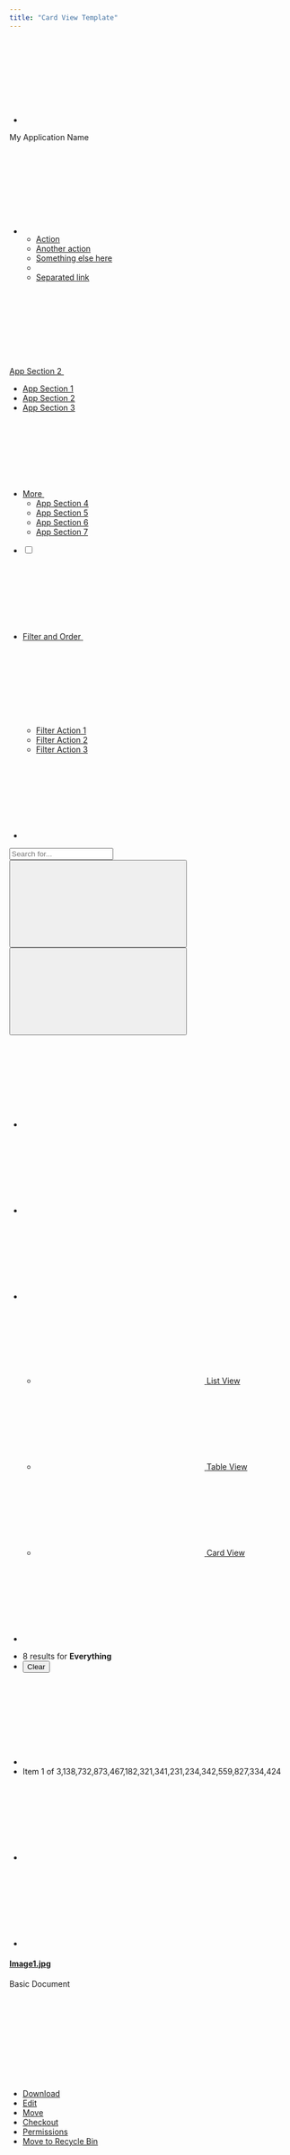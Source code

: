 ```yaml
---
title: "Card View Template"
---
```


<nav class="application-bar application-bar-dark navbar navbar-expand-md">
	<div class="container-fluid container-fluid-max-xl">
		<ul class="navbar-nav">
			<li class="nav-item">
				<a class="nav-link nav-link-monospaced" href="#1">
					<svg class="lexicon-icon lexicon-icon-product-menu-closed" focusable="false" role="presentation">
						<use href="/images/icons/icons.svg#product-menu-closed" />
					</svg>
				</a>
			</li>
		</ul>
		<div class="navbar-title navbar-text-truncate">My Application Name</div>
		<ul class="navbar-nav">
			<li class="dropdown nav-item">
				<a aria-expanded="false" aria-haspopup="true" class="dropdown-toggle nav-link nav-link-monospaced" data-toggle="dropdown" href="#1" role="button">
					<svg class="lexicon-icon lexicon-icon-ellipsis-v" focusable="false" role="presentation">
						<use href="/images/icons/icons.svg#ellipsis-v" />
					</svg>
				</a>
				<ul aria-labelledby="navbarDropdownMenuLink" class="dropdown-menu dropdown-menu-right">
					<li><a class="dropdown-item" href="#1">Action</a></li>
					<li><a class="dropdown-item" href="#1">Another action</a></li>
					<li><a class="dropdown-item" href="#1">Something else here</a></li>
					<li class="dropdown-divider"></li>
					<li><a class="dropdown-item" href="#1">Separated link</a></li>
				</ul>
			</li>
		</ul>
	</div>
</nav>

<nav class="navbar navbar-collapse-absolute navbar-expand-md navbar-underline navigation-bar navigation-bar-secondary">
	<div class="container-fluid container-fluid-max-xl">
		<a aria-controls="navigationBarCollapse01" aria-expanded="false" aria-label="Toggle navigation" class="collapsed navbar-toggler navbar-toggler-link" data-toggle="collapse" href="#navigationBarCollapse01" role="button">
			<span class="navbar-text-truncate">App Section 2</span>
			<svg class="lexicon-icon lexicon-icon-caret-bottom" focusable="false" role="presentation">
				<use href="/images/icons/icons.svg#caret-bottom" />
			</svg>
		</a>
		<div class="collapse navbar-collapse" id="navigationBarCollapse01">
			<div class="container-fluid container-fluid-max-xl">
				<ul class="navbar-nav">
					<li class="nav-item">
						<a class="nav-link" href="#1">
							<span class="navbar-text-truncate">App Section 1</span>
						</a>
					</li>
					<li aria-label="Current Page" class="nav-item">
						<a class="active nav-link" href="#1">
							<span class="navbar-text-truncate">App Section 2</span>
						</a>
					</li>
					<li class="nav-item">
						<a class="nav-link" href="#1">
							<span class="navbar-text-truncate">App Section 3</span>
						</a>
					</li>
					<li class="dropdown nav-item show-dropdown-on-collapse">
						<a aria-expanded="false" aria-haspopup="true" class="dropdown-toggle nav-link" data-toggle="dropdown" href="#1" role="button">
							<span class="navbar-text-truncate">More</span>
							<svg class="lexicon-icon lexicon-icon-caret-bottom" focusable="false" role="presentation">
								<use href="/images/icons/icons.svg#caret-bottom" />
							</svg>
						</a>
						<ul aria-labelledby="" class="dropdown-menu">
							<li><a class="dropdown-item" href="#1">App Section 4</a></li>
							<li><a class="dropdown-item" href="#1">App Section 5</a></li>
							<li><a class="dropdown-item" href="#1">App Section 6</a></li>
							<li><a class="dropdown-item" href="#1">App Section 7</a></li>
						</ul>
					</li>
				</ul>
			</div>
		</div>
	</div>
</nav>

<nav class="management-bar management-bar-light navbar navbar-expand-md">
	<div class="container-fluid container-fluid-max-xl">
		<ul class="navbar-nav">
			<li class="nav-item">
				<div class="custom-control custom-checkbox">
					<label>
						<input class="custom-control-input" type="checkbox"/>
						<span class="custom-control-label"></span>
					</label>
				</div>
			</li>
			<li class="dropdown nav-item">
				<a aria-expanded="false" class="dropdown-toggle nav-link navbar-breakpoint-down-d-none" data-toggle="dropdown" href="#1" role="button">
					<span class="navbar-text-truncate">Filter and Order</span>
					<svg class="lexicon-icon lexicon-icon-caret-bottom" focusable="false" role="presentation">
						<use href="/images/icons/icons.svg#caret-bottom" />
					</svg>
				</a>
				<a aria-expanded="false" class="nav-link nav-link-monospaced dropdown-toggle navbar-breakpoint-d-none" data-toggle="dropdown" href="#1" role="button">
					<svg class="lexicon-icon lexicon-icon-filter" focusable="false" role="presentation">
						<use href="/images/icons/icons.svg#filter" />
					</svg>
				</a>
				<ul class="dropdown-menu" role="menu">
					<li><a class="dropdown-item" href="#1">Filter Action 1</a></li>
					<li><a class="dropdown-item" href="#1">Filter Action 2</a></li>
					<li><a class="dropdown-item" href="#1">Filter Action 3</a></li>
				</ul>
			</li>
			<li class="nav-item">
				<a class="nav-link nav-link-monospaced order-arrow-up-active" href="#1">
					<svg class="lexicon-icon lexicon-icon-order-arrow" focusable="false" role="presentation">
						<use href="/images/icons/icons.svg#order-arrow" />
					</svg>
				</a>
			</li>
		</ul>
		<div class="navbar-form navbar-form-autofit navbar-overlay navbar-overlay-sm-down">
			<div class="container-fluid container-fluid-max-xl">
				<form role="search">
					<div class="input-group">
						<div class="input-group-item">
							<input class="form-control input-group-inset input-group-inset-after" placeholder="Search for..." type="text"/>
							<span class="input-group-inset-item input-group-inset-item-after">
								<button class="btn btn-unstyled" type="submit">
									<svg class="lexicon-icon lexicon-icon-search" focusable="false" role="presentation">
										<use href="/images/icons/icons.svg#search" />
									</svg>
								</button>
								<button class="btn btn-unstyled d-none" type="button">
									<svg class="lexicon-icon lexicon-icon-times" focusable="false" role="presentation">
										<use href="/images/icons/icons.svg#times" />
									</svg>
								</button>
							</span>
						</div>
					</div>
				</form>
			</div>
		</div>
		<ul class="navbar-nav">
			<li class="nav-item navbar-breakpoint-d-none">
				<a class="nav-link nav-link-monospaced clay-site-open-overlay-sm-down" href="#1">
					<svg class="lexicon-icon lexicon-icon-search" focusable="false" role="presentation">
						<use href="/images/icons/icons.svg#search" />
					</svg>
				</a>
			</li>
			<li class="nav-item">
				<a class="nav-link nav-link-monospaced" href="#uniqueSidenavCollapseId1" id="uniqueSidenavToggler1" role="button">
					<svg class="lexicon-icon lexicon-icon-info-circle-open" focusable="false" role="presentation">
						<use href="/images/icons/icons.svg#info-circle-open" />
					</svg>
				</a>
			</li>
			<li class="dropdown nav-item">
				<a aria-expanded="false" class="dropdown-toggle nav-link nav-link-monospaced" data-toggle="dropdown" href="#1" role="button">
					<svg class="lexicon-icon lexicon-icon-cards2" focusable="false" role="presentation">
						<use href="/images/icons/icons.svg#cards2" />
					</svg>
				</a>
				<ul class="dropdown-menu dropdown-menu-right dropdown-menu-indicator-start" role="menu">
					<li>
						<a class="dropdown-item" href="#1">
							<span class="dropdown-item-indicator">
								<svg class="lexicon-icon lexicon-icon-list" focusable="false" role="presentation">
									<use href="/images/icons/icons.svg#list" />
								</svg>
							</span>
							List View
						</a>
					</li>
					<li>
						<a class="dropdown-item" href="#1">
							<span class="dropdown-item-indicator">
								<svg class="lexicon-icon lexicon-icon-table" focusable="false" role="presentation">
									<use href="/images/icons/icons.svg#table" />
								</svg>
							</span>
							Table View
						</a>
					</li>
					<li>
						<a class="active dropdown-item" href="#1">
							<span class="dropdown-item-indicator">
								<svg class="lexicon-icon lexicon-icon-cards2" focusable="false" role="presentation">
									<use href="/images/icons/icons.svg#cards2" />
								</svg>
							</span>
							Card View
						</a>
					</li>
				</ul>
			</li>
			<li class="nav-item">
				<a class="btn btn-primary nav-btn nav-btn-monospaced navbar-breakpoint-down-d-none" href="#1">
					<svg class="lexicon-icon lexicon-icon-plus" focusable="false" role="presentation">
						<use href="/images/icons/icons.svg#plus" />
					</svg>
				</a>
			</li>
		</ul>
	</div>
</nav>

<nav class="tbar subnav-tbar subnav-tbar-primary">
	<div class="container-fluid container-fluid-max-xl">
		<ul class="tbar-nav">
			<li class="tbar-item tbar-item-expand">
				<div class="tbar-section">
					<span class="component-text text-truncate-inline">
						<span class="text-truncate">8 results for <strong>Everything</strong></span>
					</span>
				</div>
			</li>
			<li class="tbar-item">
				<button class="btn btn-unstyled component-link tbar-link" type="button">Clear</button>
			</li>
		</ul>
	</div>
</nav>

<div class="closed sidenav-container" id="uniqueSidenavCollapseId1">
	<div class="sidenav-menu-slider">
		<div class="sidebar sidebar-light sidenav-menu">
			<nav class="component-tbar tbar">
				<div class="container-fluid">
					<ul class="tbar-nav">
						<li class="tbar-item">
							<a class="component-action disabled" href="#disabled" role="button" tabindex="-1">
								<svg class="lexicon-icon lexicon-icon-angle-left" focusable="false" role="presentation">
									<use href="/images/icons/icons.svg#angle-left" />
								</svg>
							</a>
						</li>
						<li class="tbar-item tbar-item-expand">
							<div class="tbar-section">
								<span class="text-truncate-inline">
									<span class="text-truncate">Item 1 of 3,138,732,873,467,182,321,341,231,234,342,559,827,334,424</span>
								</span>
							</div>
						</li>
						<li class="tbar-item">
							<a class="component-action" href="#1" role="button">
								<svg class="lexicon-icon lexicon-icon-angle-right" focusable="false" role="presentation">
									<use href="/images/icons/icons.svg#angle-right" />
								</svg>
							</a>
						</li>
						<li class="tbar-item">
							<a class="component-action sidenav-close" href="#1" role="button">
								<svg class="lexicon-icon lexicon-icon-times" focusable="false" role="presentation">
									<use href="/images/icons/icons.svg#times" />
								</svg>
							</a>
						</li>
					</ul>
				</div>
			</nav>
			<div class="sidebar-header">
				<div class="autofit-row sidebar-section">
					<div class="autofit-col autofit-col-expand">
						<h4 class="component-title">
							<span class="text-truncate-inline">
								<a class="text-truncate" href="#1">Image1.jpg</a>
							</span>
						</h4>
						<p class="component-subtitle">Basic Document</p>
					</div>
					<div class="autofit-col">
						<div class="dropdown dropdown-action">
							<a aria-expanded="false" aria-haspopup="true" class="component-action dropdown-toggle" data-toggle="dropdown" href="#1" role="button">
								<svg class="lexicon-icon lexicon-icon-ellipsis-v" focusable="false" role="presentation">
									<use href="/images/icons/icons.svg#ellipsis-v" />
								</svg>
							</a>
							<ul class="dropdown-menu">
								<li><a class="dropdown-item" href="#1" role="button">Download</a></li>
								<li><a class="dropdown-item" href="#1">Edit</a></li>
								<li><a class="dropdown-item" href="#1">Move</a></li>
								<li><a class="dropdown-item" href="#1" role="button">Checkout</a></li>
								<li><a class="dropdown-item" href="#1">Permissions</a></li>
								<li><a class="dropdown-item" href="#1" role="button">Move to Recycle Bin</a></li>
							</ul>
						</div>
					</div>
				</div>
			</div>
			<div class="sidebar-body">
				<nav class="component-navigation-bar navbar navigation-bar navbar-collapse-absolute navbar-expand-md navbar-underline">
					<a aria-controls="sidebarLightCollapse00" aria-expanded="false" aria-label="Toggle Navigation" class="collapsed navbar-toggler navbar-toggler-link" data-toggle="collapse" href="#sidebarLightCollapse00" role="button">
						<span class="navbar-text-truncate">Details</span>
						<svg class="lexicon-icon lexicon-icon-caret-bottom" focusable="false" role="presentation">
							<use href="/images/icons/icons.svg#caret-bottom" />
						</svg>
					</a>
					<div class="collapse navbar-collapse" id="sidebarLightCollapse00">
						<ul class="nav navbar-nav" role="tablist">
							<li class="nav-item">
								<a aria-controls="sidebarLightDetails" class="active nav-link" data-toggle="tab" href="#sidebarLightDetails" id="sidebarLightDetailsTab" role="tab">
									<span class="navbar-text-truncate">Details</span>
								</a>
							</li>
							<li class="nav-item">
								<a aria-controls="sidebarLightVersions" class="nav-link" data-toggle="tab" href="#sidebarLightVersions" id="sidebarLightVersionsTab" role="tab">
									<span class="navbar-text-truncate">Versions</span>
								</a>
							</li>
						</ul>
					</div>
				</nav>
				<div class="tab-content">
					<div aria-labelledby="sidebarLightDetailsTab" class="active fade show tab-pane" id="sidebarLightDetails" role="tabpanel">
						<div class="aspect-ratio aspect-ratio-16-to-9 sidebar-panel" style="margin-top:1.5rem;">
							<img alt="thumbnail" class="aspect-ratio-item-center-middle aspect-ratio-item-fluid" src="/images/DeathtoStock_Desk4.jpg" />
							<div class="sticker sticker-bottom-left sticker-danger">JPG</div>
						</div>
						<dl class="sidebar-dl sidebar-section">
							<dt class="sidebar-dt">Url</dt>
							<dd class="sidebar-dd">
								<a href="#1">http://localhost:8080/documents/20140/</a>
							</dd>
							<dt class="sidebar-dt">Webdav Url</dt>
							<dd class="sidebar-dd">
								<a href="#1">http://localhost:8080/webdav/guest/</a>
							</dd>
							<dt class="sidebar-dt">Created</dt>
							<dd class="sidebar-dd">
								<a href="#1">Helen Smith</a>
							</dd>
							<dt class="sidebar-dt">Description</dt>
							<dd class="sidebar-dd">A picture of a person using a ruler and exacto knife to cut construction paper.</dd>
							<dt class="sidebar-dt">Size</dt>
							<dd class="sidebar-dd">745KB</dd>
							<dt class="sidebar-dt">Extension</dt>
							<dd class="sidebar-dd">PNG</dd>
							<dt class="sidebar-dt">Version</dt>
							<dd class="sidebar-dd">2.0</dd>
							<dt class="sidebar-dt">Tags</dt>
							<dd class="sidebar-dd">
								<span class="label label-lg label-secondary">
									<span class="label-item label-item-expand">Tag One</span>
								</span>
								<span class="label label-lg label-secondary">
									<span class="label-item label-item-expand">Tag Two</span>
								</span>
								<span class="label label-lg label-secondary">
									<span class="label-item label-item-expand">Tag Three</span>
								</span>
								<span class="label label-lg label-secondary">
									<span class="label-item label-item-expand">Tag Four</span>
								</span>
								<span class="label label-lg label-secondary">
									<span class="label-item label-item-expand">Tag Five</span>
								</span>
								<span class="label label-lg label-secondary">
									<span class="label-item label-item-expand">Tag Six</span>
								</span>
								<span class="label label-lg label-secondary">
									<span class="label-item label-item-expand">Tag Seven</span>
								</span>
								<span class="label label-lg label-secondary">
									<span class="label-item label-item-expand">Tag Eight</span>
								</span>
							</dd>
							<dt class="sidebar-dt">Related Assets</dt>
							<dd class="sidebar-dd">
								<ul class="list-group sidebar-list-group">
									<li class="list-group-item list-group-item-flex">
										<div class="autofit-col">
											<div class="sticker sticker-secondary">
												<span class="inline-item">
													<svg class="lexicon-icon lexicon-icon-folder" focusable="false" role="presentation">
														<use href="/images/icons/icons.svg#folder" />
													</svg>
												</span>
											</div>
										</div>
										<div class="autofit-col autofit-col-expand">
											<section class="autofit-section">
												<div class="list-group-title text-truncate-inline">
													<a class="text-truncate" href="#1">ReallySuperInsanelyJustIncrediblyLongAndTotallyNotPossibleWordButWeAreReallyTryingToCoverAllOurBasesHereJustInCaseSomeoneIsNutsAsPerUsual</a>
												</div>
											</section>
										</div>
									</li>
									<li class="list-group-item list-group-item-flex">
										<div class="autofit-col">
											<div class="sticker sticker-secondary">
												<span class="inline-item">
													<svg class="lexicon-icon lexicon-icon-folder" focusable="false" role="presentation">
														<use href="/images/icons/icons.svg#folder" />
													</svg>
												</span>
											</div>
										</div>
										<div class="autofit-col autofit-col-expand">
											<section class="autofit-section">
												<div class="list-group-title text-truncate-inline">
													<a class="text-truncate" href="#1">Surf Blog Entry Two</a>
												</div>
											</section>
										</div>
									</li>
								</ul>
							</dd>
						</dl>
					</div>
					<div aria-labelledby="sidebarLightVersionsTab" class="fade tab-pane" id="sidebarLightVersions" role="tabpanel">
						<ul class="list-group sidebar-list-group">
							<li class="list-group-item list-group-item-flex">
								<div class="autofit-col autofit-col-expand">
									<div class="list-group-title">Version 1.2</div>
									<div class="list-group-subtitle">By Helen, on 8/31/17 9:15am</div>
									<div class="list-group-subtext">No Change Log</div>
								</div>
								<div class="autofit-col">
									<div class="dropdown dropdown-action">
										<a aria-expanded="false" aria-haspopup="true" class="component-action dropdown-toggle" data-toggle="dropdown" href="#1" id="sidebarLightListDropdownId01" role="button">
											<svg class="lexicon-icon lexicon-icon-ellipsis-v" focusable="false" role="presentation">
												<use href="/images/icons/icons.svg#ellipsis-v" />
											</svg>
										</a>
										<ul aria-labelledBy="sidebarLightListDropdownId01" class="dropdown-menu">
											<li><a class="dropdown-item" href="#1" role="button">Download</a></li>
											<li><a class="dropdown-item" href="#1">Edit</a></li>
											<li><a class="dropdown-item" href="#1">Move</a></li>
											<li><a class="dropdown-item" href="#1" role="button">Checkout</a></li>
											<li><a class="dropdown-item" href="#1">Permissions</a></li>
											<li><a class="dropdown-item" href="#1" role="button">Move to Recycle Bin</a></li>
										</ul>
									</div>
								</div>
							</li>
							<li class="list-group-item list-group-item-flex">
								<div class="autofit-col autofit-col-expand">
									<div class="list-group-title">Version 1.1</div>
									<div class="list-group-subtitle">By Helen, on 8/31/17 8:00am</div>
									<div class="list-group-subtext">No Change Log</div>
								</div>
								<div class="autofit-col">
									<div class="dropdown dropdown-action">
										<a aria-expanded="false" aria-haspopup="true" class="component-action dropdown-toggle" data-toggle="dropdown" href="#1" id="sidebarLightListDropdownId02" role="button">
											<svg class="lexicon-icon lexicon-icon-ellipsis-v" focusable="false" role="presentation">
												<use href="/images/icons/icons.svg#ellipsis-v" />
											</svg>
										</a>
										<ul aria-labelledBy="sidebarLightListDropdownId02" class="dropdown-menu">
											<li><a class="dropdown-item" href="#1" role="button">Download</a></li>
											<li><a class="dropdown-item" href="#1">Edit</a></li>
											<li><a class="dropdown-item" href="#1">Move</a></li>
											<li><a class="dropdown-item" href="#1" role="button">Checkout</a></li>
											<li><a class="dropdown-item" href="#1">Permissions</a></li>
											<li><a class="dropdown-item" href="#1" role="button">Move to Recycle Bin</a></li>
										</ul>
									</div>
								</div>
							</li>
						</ul>
					</div>
				</div>
			</div>
		</div>
	</div>
	<div class="container-fluid container-fluid-max-xl container-view sidenav-content">
		<form>
			<ul class="card-page">
				<li class="card-page-item-header">
					<h1 class="card-section-header">Group 1</h1>
				</li>
				<li class="card-page-item-directory">
					<div class="card-type-directory form-check form-check-card form-check-middle-left">
						<div class="custom-control custom-checkbox">
							<label>
								<input class="custom-control-input" type="checkbox"/>
								<span class="custom-control-label"></span>
								<div class="card card-horizontal">
									<div class="card-body">
										<div class="card-row">
											<div class="autofit-col">
												<span class="sticker">
													<span class="inline-item">
														<svg class="lexicon-icon lexicon-icon-folder" focusable="false" role="presentation">
															<use href="/images/icons/icons.svg#folder" />
														</svg>
													</span>
												</span>
											</div>
											<div class="autofit-col autofit-col-expand autofit-col-gutters">
												<section class="autofit-section">
													<h3 class="card-title" title="UX Team">
														<span class="text-truncate-inline">
															<a class="text-truncate" href="#1">UX Team</a>
														</span>
													</h3>
												</section>
											</div>
											<div class="autofit-col">
												<div class="dropdown dropdown-action">
													<a aria-expanded="false" aria-haspopup="true" class="component-action dropdown-toggle" data-toggle="dropdown" href="#1" role="button">
														<svg class="lexicon-icon lexicon-icon-ellipsis-v" focusable="false" role="presentation">
															<use href="/images/icons/icons.svg#ellipsis-v" />
														</svg>
													</a>
													<ul class="dropdown-menu dropdown-menu-right">
														<li><a class="dropdown-item" href="#1">Download</a></li>
														<li><a class="dropdown-item" href="#1">Edit</a></li>
														<li><a class="dropdown-item" href="#1">Move</a></li>
														<li><a class="dropdown-item" href="#1">Checkout</a></li>
														<li><a class="dropdown-item" href="#1">Permissions</a></li>
														<li><a class="dropdown-item" href="#1">Move to Recycle Bin</a></li>
													</ul>
												</div>
											</div>
										</div>
									</div>
								</div>
							</label>
						</div>
					</div>
				</li>
				<li class="card-page-item-directory">
					<div class="card-type-directory form-check form-check-card form-check-middle-left">
						<div class="custom-control custom-checkbox">
							<label>
								<input class="custom-control-input" type="checkbox"/>
								<span class="custom-control-label"></span>
								<div class="card card-horizontal">
									<div class="card-body">
										<div class="card-row">
											<div class="autofit-col">
												<span class="sticker">
													<span class="inline-item">
														<svg class="lexicon-icon lexicon-icon-folder" focusable="false" role="presentation">
															<use href="/images/icons/icons.svg#folder" />
														</svg>
													</span>
												</span>
											</div>
											<div class="autofit-col autofit-col-expand autofit-col-gutters">
												<section class="autofit-section">
													<h3 class="card-title" title="Talks">
														<span class="text-truncate-inline">
															<span class="text-truncate">Talks</span>
														</span>
													</h3>
												</section>
											</div>
											<div class="autofit-col">
												<div class="dropdown dropdown-action">
													<a aria-expanded="false" aria-haspopup="true" class="component-action dropdown-toggle" data-toggle="dropdown" href="#1" role="button">
														<svg class="lexicon-icon lexicon-icon-ellipsis-v" focusable="false" role="presentation">
															<use href="/images/icons/icons.svg#ellipsis-v" />
														</svg>
													</a>
													<ul class="dropdown-menu dropdown-menu-right">
														<li><a class="dropdown-item" href="#1">Download</a></li>
														<li><a class="dropdown-item" href="#1">Edit</a></li>
														<li><a class="dropdown-item" href="#1">Move</a></li>
														<li><a class="dropdown-item" href="#1">Checkout</a></li>
														<li><a class="dropdown-item" href="#1">Permissions</a></li>
														<li><a class="dropdown-item" href="#1">Move to Recycle Bin</a></li>
													</ul>
												</div>
											</div>
										</div>
									</div>
								</div>
							</label>
						</div>
					</div>
				</li>
				<li class="card-page-item-directory">
					<div class="card-type-directory form-check form-check-card form-check-middle-left">
						<div class="custom-control custom-checkbox">
							<label>
								<input class="custom-control-input" type="checkbox"/>
								<span class="custom-control-label"></span>
								<div class="card card-horizontal">
									<div class="card-body">
										<div class="card-row">
											<div class="autofit-col">
												<span class="sticker">
													<span class="inline-item">
														<svg class="lexicon-icon lexicon-icon-folder" focusable="false" role="presentation">
															<use href="/images/icons/icons.svg#folder" />
														</svg>
													</span>
												</span>
											</div>
											<div class="autofit-col autofit-col-expand autofit-col-gutters">
												<section class="autofit-section">
													<h3 class="card-title" title="Branding">
														<span class="text-truncate-inline">
															<span class="text-truncate">Branding</span>
														</span>
													</h3>
												</section>
											</div>
											<div class="autofit-col">
												<div class="dropdown dropdown-action">
													<a aria-expanded="false" aria-haspopup="true" class="component-action dropdown-toggle" data-toggle="dropdown" href="#1" role="button">
														<svg class="lexicon-icon lexicon-icon-ellipsis-v" focusable="false" role="presentation">
															<use href="/images/icons/icons.svg#ellipsis-v" />
														</svg>
													</a>
													<ul class="dropdown-menu dropdown-menu-right">
														<li><a class="dropdown-item" href="#1">Download</a></li>
														<li><a class="dropdown-item" href="#1">Edit</a></li>
														<li><a class="dropdown-item" href="#1">Move</a></li>
														<li><a class="dropdown-item" href="#1">Checkout</a></li>
														<li><a class="dropdown-item" href="#1">Permissions</a></li>
														<li><a class="dropdown-item" href="#1">Move to Recycle Bin</a></li>
													</ul>
												</div>
											</div>
										</div>
									</div>
								</div>
							</label>
						</div>
					</div>
				</li>
				<li class="card-page-item-directory">
					<div class="card-type-directory form-check form-check-card form-check-middle-left">
						<div class="custom-control custom-checkbox">
							<label>
								<input class="custom-control-input" type="checkbox"/>
								<span class="custom-control-label"></span>
								<div class="card card-horizontal">
									<div class="card-body">
										<div class="card-row">
											<div class="autofit-col">
												<span class="sticker">
													<span class="inline-item">
														<svg class="lexicon-icon lexicon-icon-folder" focusable="false" role="presentation">
															<use href="/images/icons/icons.svg#folder" />
														</svg>
													</span>
												</span>
											</div>
											<div class="autofit-col autofit-col-expand autofit-col-gutters">
												<section class="autofit-section">
													<h3 class="card-title" title="Side Projects">
														<span class="text-truncate-inline">
															<span class="text-truncate">Side Projects</span>
														</span>
													</h3>
												</section>
											</div>
											<div class="autofit-col">
												<div class="dropdown dropdown-action">
													<a aria-expanded="false" aria-haspopup="true" class="component-action dropdown-toggle" data-toggle="dropdown" href="#1" role="button">
														<svg class="lexicon-icon lexicon-icon-ellipsis-v" focusable="false" role="presentation">
															<use href="/images/icons/icons.svg#ellipsis-v" />
														</svg>
													</a>
													<ul class="dropdown-menu dropdown-menu-right">
														<li><a class="dropdown-item" href="#1">Download</a></li>
														<li><a class="dropdown-item" href="#1">Edit</a></li>
														<li><a class="dropdown-item" href="#1">Move</a></li>
														<li><a class="dropdown-item" href="#1">Checkout</a></li>
														<li><a class="dropdown-item" href="#1">Permissions</a></li>
														<li><a class="dropdown-item" href="#1">Move to Recycle Bin</a></li>
													</ul>
												</div>
											</div>
										</div>
									</div>
								</div>
							</label>
						</div>
					</div>
				</li>
			</ul>
			<ul class="card-page">
				<li class="card-page-item-header">
					<h1 class="card-section-header">Group 2</h1>
				</li>
				<li class="card-page-item-asset">
					<div class="card-type-asset form-check form-check-card form-check-top-left image-card">
						<div class="card">
							<div class="aspect-ratio bg-checkered card-item-first">
								<div class="custom-control custom-checkbox">
									<label>
										<input class="custom-control-input" type="checkbox"/>
										<span class="custom-control-label"></span>
										<img alt="thumbnail"class="aspect-ratio-item-center-middle aspect-ratio-item-fluid" src="/images/thumbnail_coffee.jpg" />
										<span class="sticker sticker-bottom-left sticker-danger">JPG</span>
									</label>
								</div>
							</div>
							<div class="card-body">
								<div class="card-row">
									<div class="autofit-col autofit-col-expand">
										<section class="autofit-section">
											<h3 class="card-title" title="thumbnail_coffee.jpg">
												<span class="text-truncate-inline">
													<span class="text-truncate">thumbnail_coffee.jpg</span>
												</span>
											</h3>
											<h3 class="card-title">
												<span class="text-truncate-inline">
													<a class="text-truncate" href="#1">thumbnail_coffee.jpg</a>
												</span>
											</h3>
											<div class="card-title">
												<span class="text-truncate-inline">
													<a class="text-truncate" href="#1">thumbnail_coffee.jpg</a>
												</span>
											</div>
											<p class="card-subtitle" title="Author Action">
												<span class="text-truncate-inline">
													<span class="text-truncate">Author Action</span>
												</span>
											</p>
											<div class="card-subtitle">
												<span class="text-truncate-inline">
													<a class="text-truncate" href="#1">Author Action</a>
												</span>
											</div>
											<div class="card-subtitle">
												<span class="text-truncate-inline">
													<a class="text-truncate" href="#1">Author Action</a>
												</span>
											</div>
											<div class="card-detail">
												<a class="card-link" href="#1">card-link</a>
												>
												<button class="btn btn-unstyled card-link" type="button">button.btn-unstyled.card-link</button>
											</div>
										</section>
									</div>
									<div class="autofit-col">
										<div class="dropdown dropdown-action">
											<a aria-expanded="false" aria-haspopup="true" class="component-action dropdown-toggle" data-toggle="dropdown" href="#1" role="button">
												<svg class="lexicon-icon lexicon-icon-ellipsis-v" focusable="false" role="presentation">
													<use href="/images/icons/icons.svg#ellipsis-v" />
												</svg>
											</a>
											<ul class="dropdown-menu dropdown-menu-right">
												<li><a class="dropdown-item" href="#1">Download</a></li>
												<li><a class="dropdown-item" href="#1">Edit</a></li>
												<li><a class="dropdown-item" href="#1">Move</a></li>
												<li><a class="dropdown-item" href="#1">Checkout</a></li>
												<li><a class="dropdown-item" href="#1">Permissions</a></li>
												<li><a class="dropdown-item" href="#1">Move to Recycle Bin</a></li>
											</ul>
										</div>
									</div>
								</div>
							</div>
						</div>
					</div>
				</li>
				<li class="card-page-item-asset">
					<div class="card-type-asset form-check form-check-card form-check-top-left image-card">
						<div class="card">
							<div class="aspect-ratio bg-checkered card-item-first">
								<div class="custom-control custom-checkbox">
									<label>
										<input class="custom-control-input" type="checkbox"/>
										<span class="custom-control-label"></span>
										<img alt="thumbnail"class="aspect-ratio-item-center-middle aspect-ratio-item-fluid" src="/images/thumbnail_coffee.jpg" />
										<span class="sticker sticker-bottom-left sticker-danger">JPG</span>
									</label>
								</div>
							</div>
							<div class="card-body">
								<div class="card-row">
									<div class="autofit-col autofit-col-expand">
										<section class="autofit-section">
											<h3 class="card-title" title="thumbnail_coffee.jpg">
												<span class="text-truncate-inline">
													<a class="text-truncate" href="#1">thumbnail_coffee.jpg</a>
												</span>
											</h3>
											<p class="card-subtitle" title="Author Action">
												<span class="text-truncate-inline">
													<span class="text-truncate">Author Action</span>
												</span>
											</p>
											<div class="card-detail">
												<span class="label label-success">
													<span class="label-item label-item-expand">Approved</span>
												</span>
											</div>
										</section>
									</div>
									<div class="autofit-col">
										<div class="dropdown dropdown-action">
											<a aria-expanded="false" aria-haspopup="true" class="component-action dropdown-toggle" data-toggle="dropdown" href="#1" role="button">
												<svg class="lexicon-icon lexicon-icon-ellipsis-v" focusable="false" role="presentation">
													<use href="/images/icons/icons.svg#ellipsis-v" />
												</svg>
											</a>
											<ul class="dropdown-menu dropdown-menu-right">
												<li><a class="dropdown-item" href="#1">Download</a></li>
												<li><a class="dropdown-item" href="#1">Edit</a></li>
												<li><a class="dropdown-item" href="#1">Move</a></li>
												<li><a class="dropdown-item" href="#1">Checkout</a></li>
												<li><a class="dropdown-item" href="#1">Permissions</a></li>
												<li><a class="dropdown-item" href="#1">Move to Recycle Bin</a></li>
											</ul>
										</div>
									</div>
								</div>
							</div>
						</div>
					</div>
				</li>
				<li class="card-page-item-asset">
					<div class="card-type-asset form-check form-check-card form-check-top-left image-card">
						<div class="card">
							<div class="aspect-ratio bg-checkered card-item-first">
								<div class="custom-control custom-checkbox">
									<label>
										<input class="custom-control-input" type="checkbox"/>
										<span class="custom-control-label"></span>
										<img alt="thumbnail"class="aspect-ratio-item-center-middle aspect-ratio-item-fluid" src="/images/thumbnail_coffee.jpg" />
										<span class="sticker sticker-bottom-left sticker-danger">JPG</span>
									</label>
								</div>
							</div>
							<div class="card-body">
								<div class="card-row">
									<div class="autofit-col autofit-col-expand">
										<section class="autofit-section">
											<h3 class="card-title" title="thumbnail_coffee.jpg">
												<span class="text-truncate-inline">
													<a class="text-truncate" href="#1">thumbnail_coffee.jpg</a>
												</span>
											</h3>
											<p class="card-subtitle" title="Author Action">
												<span class="text-truncate-inline">
													<span class="text-truncate">Author Action</span>
												</span>
											</p>
											<div class="card-detail">
												<span class="label label-success">
													<span class="label-item label-item-expand">Approved</span>
												</span>
											</div>
										</section>
									</div>
									<div class="autofit-col">
										<div class="dropdown dropdown-action">
											<a aria-expanded="false" aria-haspopup="true" class="component-action dropdown-toggle" data-toggle="dropdown" href="#1" role="button">
												<svg class="lexicon-icon lexicon-icon-ellipsis-v" focusable="false" role="presentation">
													<use href="/images/icons/icons.svg#ellipsis-v" />
												</svg>
											</a>
											<ul class="dropdown-menu dropdown-menu-right">
												<li><a class="dropdown-item" href="#1">Download</a></li>
												<li><a class="dropdown-item" href="#1">Edit</a></li>
												<li><a class="dropdown-item" href="#1">Move</a></li>
												<li><a class="dropdown-item" href="#1">Checkout</a></li>
												<li><a class="dropdown-item" href="#1">Permissions</a></li>
												<li><a class="dropdown-item" href="#1">Move to Recycle Bin</a></li>
											</ul>
										</div>
									</div>
								</div>
							</div>
						</div>
					</div>
				</li>
				<li class="card-page-item-asset">
					<div class="card-type-asset form-check form-check-card form-check-top-left image-card">
						<div class="card">
							<div class="aspect-ratio bg-checkered card-item-first">
								<div class="custom-control custom-checkbox">
									<label>
										<input class="custom-control-input" type="checkbox"/>
										<span class="custom-control-label"></span>
										<img alt="thumbnail"class="aspect-ratio-item-center-middle aspect-ratio-item-fluid" src="/images/thumbnail_coffee.jpg" />
										<span class="sticker sticker-bottom-left sticker-danger">JPG</span>
									</label>
								</div>
							</div>
							<div class="card-body">
								<div class="card-row">
									<div class="autofit-col autofit-col-expand">
										<h3 class="card-title" title="thumbnail_coffee.jpg">
											<span class="text-truncate-inline">
												<a class="text-truncate" href="#1">thumbnail_coffee.jpg</a>
											</span>
										</h3>
										<p class="card-subtitle" title="Author Action">
											<span class="text-truncate-inline">
												<span class="text-truncate">Author Action</span>
											</span>
										</p>
										<div class="card-detail">
											<span class="label label-success">
												<span class="label-item label-item-expand">Approved</span>
											</span>
										</div>
									</div>
									<div class="autofit-col">
										<div class="dropdown dropdown-action">
											<a aria-expanded="false" aria-haspopup="true" class="component-action dropdown-toggle" data-toggle="dropdown" href="#1" role="button">
												<svg class="lexicon-icon lexicon-icon-ellipsis-v" focusable="false" role="presentation">
													<use href="/images/icons/icons.svg#ellipsis-v" />
												</svg>
											</a>
											<ul class="dropdown-menu dropdown-menu-right">
												<li><a class="dropdown-item" href="#1">Download</a></li>
												<li><a class="dropdown-item" href="#1">Edit</a></li>
												<li><a class="dropdown-item" href="#1">Move</a></li>
												<li><a class="dropdown-item" href="#1">Checkout</a></li>
												<li><a class="dropdown-item" href="#1">Permissions</a></li>
												<li><a class="dropdown-item" href="#1">Move to Recycle Bin</a></li>
											</ul>
										</div>
									</div>
								</div>
							</div>
						</div>
					</div>
				</li>
			</ul>
		</form>
		<div class="pagination-bar">
			<div class="dropdown pagination-items-per-page">
				<a aria-expanded="false" aria-haspopup="true" class="dropdown-toggle" data-toggle="dropdown" href="#1" role="button">
					10 entries
					<svg class="lexicon-icon lexicon-icon-caret-double-l" focusable="false" role="presentation">
						<use href="/images/icons/icons.svg#caret-double-l" />
					</svg>
				</a>
				<ul class="dropdown-menu dropdown-menu-top">
					<li><a class="dropdown-item" href="#1">5</a></li>
					<li><a class="dropdown-item" href="#1">10</a></li>
					<li><a class="dropdown-item" href="#1">20</a></li>
					<li><a class="dropdown-item" href="#1">30</a></li>
					<li><a class="dropdown-item" href="#1">50</a></li>
				</ul>
			</div>
			<div class="pagination-results">Showing 223,922 to 223,932 of 1,292,203 entries.</div>
			<ul class="pagination">
				<li class="disabled page-item">
					<a class="page-link" href="#1" tabindex="-1">
						<svg class="lexicon-icon lexicon-icon-angle-left" focusable="false" role="presentation">
							<use href="/images/icons/icons.svg#angle-left" />
						</svg>
						<span class="sr-only">Previous</span>
					</a>
				</li>
				<li class="active page-item"><a class="page-link" href="#1">22,392</a></li>
				<li class="page-item"><a class="page-link" href="#1">22,393</a></li>
				<li class="dropdown page-item">
					<a aria-expanded="false" aria-haspopup="true" class="dropdown-toggle page-link" data-toggle="dropdown" href="#1" role="button">...</a>
					<ul class="dropdown-menu dropdown-menu-top-center">
						<li>
							<ul class="inline-scroller">
								<li><a class="dropdown-item" href="#1">22,394</a></li>
								<li><a class="dropdown-item" href="#1">22,395</a></li>
								<li><a class="dropdown-item" href="#1">22,396</a></li>
								<li><a class="dropdown-item" href="#1">22,397</a></li>
								<li><a class="dropdown-item" href="#1">22,398</a></li>
								<li><a class="dropdown-item" href="#1">22,399</a></li>
								<li><a class="dropdown-item" href="#1">22,400</a></li>
								<li><a class="dropdown-item" href="#1">22,401</a></li>
								<li><a class="dropdown-item" href="#1">22,402</a></li>
								<li><a class="dropdown-item" href="#1">22,403</a></li>
								<li><a class="dropdown-item" href="#1">22,404</a></li>
								<li><a class="dropdown-item" href="#1">22,405</a></li>
								<li><a class="dropdown-item" href="#1">22,406</a></li>
							</ul>
						</li>
					</ul>
				</li>
				<li class="page-item"><a class="page-link" href="#1">129,221</a></li>
				<li class="page-item">
					<a class="page-link" href="#1">
						<svg class="lexicon-icon lexicon-icon-angle-right" focusable="false" role="presentation">
							<use href="/images/icons/icons.svg#angle-right" />
						</svg>
						<span class="sr-only">Next</span>
					</a>
				</li>
			</ul>
		</div>
	</div>
</div>